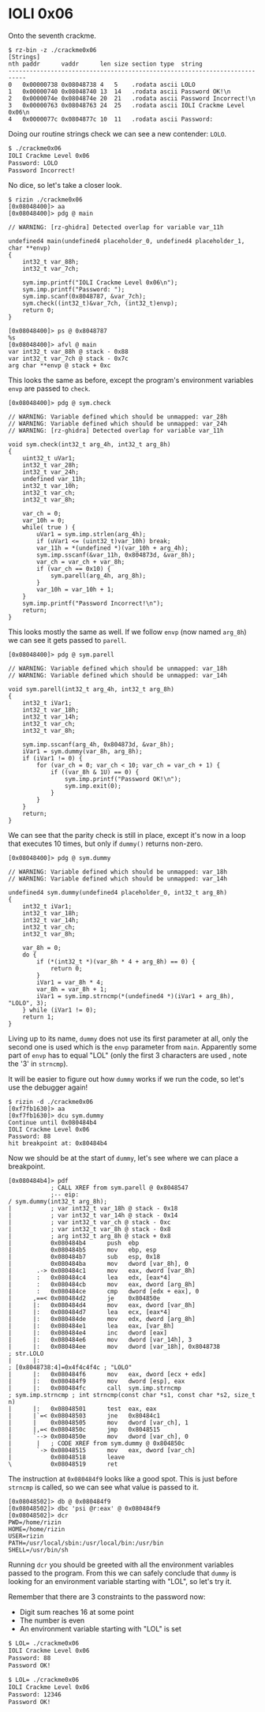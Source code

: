 # IOLI 0x06

Onto the seventh crackme.

```
$ rz-bin -z ./crackme0x06
[Strings]
nth paddr      vaddr      len size section type  string                    
---------------------------------------------------------------------------
0   0x00000738 0x08048738 4   5    .rodata ascii LOLO
1   0x00000740 0x08048740 13  14   .rodata ascii Password OK!\n
2   0x0000074e 0x0804874e 20  21   .rodata ascii Password Incorrect!\n
3   0x00000763 0x08048763 24  25   .rodata ascii IOLI Crackme Level 0x06\n
4   0x0000077c 0x0804877c 10  11   .rodata ascii Password: 
```

Doing our routine strings check we can see a new contender: `LOLO`.

```bash
$ ./crackme0x06
IOLI Crackme Level 0x06
Password: LOLO
Password Incorrect!
```

No dice, so let's take a closer look.

```
$ rizin ./crackme0x06
[0x08048400]> aa
[0x08048400]> pdg @ main

// WARNING: [rz-ghidra] Detected overlap for variable var_11h

undefined4 main(undefined4 placeholder_0, undefined4 placeholder_1, char **envp)
{
    int32_t var_88h;
    int32_t var_7ch;
    
    sym.imp.printf("IOLI Crackme Level 0x06\n");
    sym.imp.printf("Password: ");
    sym.imp.scanf(0x8048787, &var_7ch);
    sym.check((int32_t)&var_7ch, (int32_t)envp);
    return 0;
}

[0x08048400]> ps @ 0x8048787
%s
[0x08048400]> afvl @ main
var int32_t var_88h @ stack - 0x88
var int32_t var_7ch @ stack - 0x7c
arg char **envp @ stack + 0xc
```

This looks the same as before, except the program's environment variables `envp` are passed to `check`.

```
[0x08048400]> pdg @ sym.check

// WARNING: Variable defined which should be unmapped: var_28h
// WARNING: Variable defined which should be unmapped: var_24h
// WARNING: [rz-ghidra] Detected overlap for variable var_11h

void sym.check(int32_t arg_4h, int32_t arg_8h)
{
    uint32_t uVar1;
    int32_t var_28h;
    int32_t var_24h;
    undefined var_11h;
    int32_t var_10h;
    int32_t var_ch;
    int32_t var_8h;
    
    var_ch = 0;
    var_10h = 0;
    while( true ) {
        uVar1 = sym.imp.strlen(arg_4h);
        if (uVar1 <= (uint32_t)var_10h) break;
        var_11h = *(undefined *)(var_10h + arg_4h);
        sym.imp.sscanf(&var_11h, 0x804873d, &var_8h);
        var_ch = var_ch + var_8h;
        if (var_ch == 0x10) {
            sym.parell(arg_4h, arg_8h);
        }
        var_10h = var_10h + 1;
    }
    sym.imp.printf("Password Incorrect!\n");
    return;
}
```

This looks mostly the same as well. If we follow `envp` (now named `arg_8h`) we can see it gets passed to
`parell`.

```
[0x08048400]> pdg @ sym.parell

// WARNING: Variable defined which should be unmapped: var_18h
// WARNING: Variable defined which should be unmapped: var_14h

void sym.parell(int32_t arg_4h, int32_t arg_8h)
{
    int32_t iVar1;
    int32_t var_18h;
    int32_t var_14h;
    int32_t var_ch;
    int32_t var_8h;
    
    sym.imp.sscanf(arg_4h, 0x804873d, &var_8h);
    iVar1 = sym.dummy(var_8h, arg_8h);
    if (iVar1 != 0) {
        for (var_ch = 0; var_ch < 10; var_ch = var_ch + 1) {
            if ((var_8h & 1U) == 0) {
                sym.imp.printf("Password OK!\n");
                sym.imp.exit(0);
            }
        }
    }
    return;
}
```

We can see that the parity check is still in place, except it's now in a loop that executes 10 times, but only
if `dummy()` returns non-zero.

```
[0x08048400]> pdg @ sym.dummy

// WARNING: Variable defined which should be unmapped: var_18h
// WARNING: Variable defined which should be unmapped: var_14h

undefined4 sym.dummy(undefined4 placeholder_0, int32_t arg_8h)
{
    int32_t iVar1;
    int32_t var_18h;
    int32_t var_14h;
    int32_t var_ch;
    int32_t var_8h;
    
    var_8h = 0;
    do {
        if (*(int32_t *)(var_8h * 4 + arg_8h) == 0) {
            return 0;
        }
        iVar1 = var_8h * 4;
        var_8h = var_8h + 1;
        iVar1 = sym.imp.strncmp(*(undefined4 *)(iVar1 + arg_8h), "LOLO", 3);
    } while (iVar1 != 0);
    return 1;
}
```

Living up to its name, `dummy` does not use its first parameter at all, only the second one is used which is the
`envp` parameter from `main`. Apparently some part of `envp` has to equal "LOL" (only the first 3 characters are used
, note the '3' in `strncmp`).

It will be easier to figure out how `dummy` works if we run the code, so let's use the debugger again!

```shell
$ rizin -d ./crackme0x06
[0xf7fb1630]> aa
[0xf7fb1630]> dcu sym.dummy
Continue until 0x080484b4
IOLI Crackme Level 0x06
Password: 88
hit breakpoint at: 0x80484b4
```

Now we should be at the start of `dummy`, let's see where we can place a breakpoint.

```
[0x080484b4]> pdf
            ; CALL XREF from sym.parell @ 0x8048547
            ;-- eip:
/ sym.dummy(int32_t arg_8h);
|           ; var int32_t var_18h @ stack - 0x18
|           ; var int32_t var_14h @ stack - 0x14
|           ; var int32_t var_ch @ stack - 0xc
|           ; var int32_t var_8h @ stack - 0x8
|           ; arg int32_t arg_8h @ stack + 0x8
|           0x080484b4      push  ebp
|           0x080484b5      mov   ebp, esp
|           0x080484b7      sub   esp, 0x18
|           0x080484ba      mov   dword [var_8h], 0
|       .-> 0x080484c1      mov   eax, dword [var_8h]
|       :   0x080484c4      lea   edx, [eax*4]
|       :   0x080484cb      mov   eax, dword [arg_8h]
|       :   0x080484ce      cmp   dword [edx + eax], 0
|      ,==< 0x080484d2      je    0x804850e
|      |:   0x080484d4      mov   eax, dword [var_8h]
|      |:   0x080484d7      lea   ecx, [eax*4]
|      |:   0x080484de      mov   edx, dword [arg_8h]
|      |:   0x080484e1      lea   eax, [var_8h]
|      |:   0x080484e4      inc   dword [eax]
|      |:   0x080484e6      mov   dword [var_14h], 3
|      |:   0x080484ee      mov   dword [var_18h], 0x8048738           ; str.LOLO
|      |:                                                              ; [0x8048738:4]=0x4f4c4f4c ; "LOLO"
|      |:   0x080484f6      mov   eax, dword [ecx + edx]
|      |:   0x080484f9      mov   dword [esp], eax
|      |:   0x080484fc      call  sym.imp.strncmp                      ; sym.imp.strncmp ; int strncmp(const char *s1, const char *s2, size_t n)
|      |:   0x08048501      test  eax, eax
|      |`=< 0x08048503      jne   0x80484c1
|      |    0x08048505      mov   dword [var_ch], 1
|      |,=< 0x0804850c      jmp   0x8048515
|      `--> 0x0804850e      mov   dword [var_ch], 0
|       |   ; CODE XREF from sym.dummy @ 0x804850c
|       `-> 0x08048515      mov   eax, dword [var_ch]
|           0x08048518      leave
\           0x08048519      ret
```


The instruction at `0x080484f9` looks like a good spot. This is just before `strncmp` is called, so we can see
what value is passed to it.

```
[0x08048502]> db @ 0x080484f9
[0x08048502]> dbc 'psi @r:eax' @ 0x080484f9
[0x08048502]> dcr
PWD=/home/rizin
HOME=/home/rizin
USER=rizin
PATH=/usr/local/sbin:/usr/local/bin:/usr/bin
SHELL=/usr/bin/sh
```

Running `dcr` you should be greeted with all the environment variables passed to the program.
From this we can safely conclude that `dummy` is looking for an environment variable starting with "LOL",
so let's try it.

Remember that there are 3 constraints to the password now:

- Digit sum reaches 16 at some point
- The number is even
- An environment variable starting with "LOL" is set


```bash
$ LOL= ./crackme0x06
IOLI Crackme Level 0x06
Password: 88
Password OK!

$ LOL= ./crackme0x06
IOLI Crackme Level 0x06
Password: 12346
Password OK!
```
